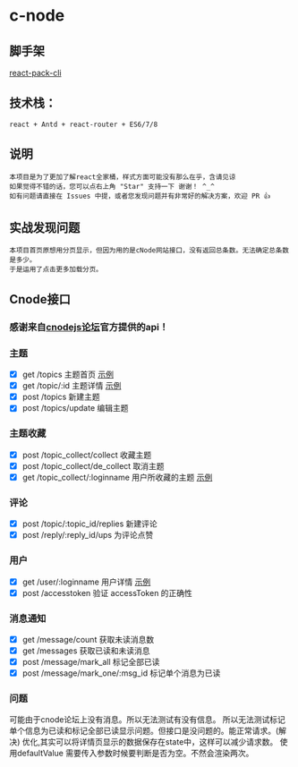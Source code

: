 # c-node
## 脚手架
   [react-pack-cli](https://www.npmjs.com/package/react-pack-cli)

## 技术栈：
    react + Antd + react-router + ES6/7/8

## 说明
    本项目是为了更加了解react全家桶，样式方面可能没有那么在乎，含请见谅
    如果觉得不错的话，您可以点右上角 "Star" 支持一下 谢谢！ ^_^
    如有问题请直接在 Issues 中提，或者您发现问题并有非常好的解决方案，欢迎 PR 👍

## 实战发现问题
    本项目首页原想用分页显示，但因为用的是cNode网站接口，没有返回总条数。无法确定总条数是多少。
    于是运用了点击更多加载分页。

## Cnode接口 
### 感谢来自[cnodejs论坛]( https://cnodejs.org/api )官方提供的api！

### 主题
- [X] get /topics 主题首页 [示例](https://cnodejs.org/api/v1/topics)
- [X] get /topic/:id 主题详情 [示例](https://cnodejs.org/api/v1/topic/5433d5e4e737cbe96dcef312)
- [X] post /topics 新建主题
- [X] post /topics/update 编辑主题

### 主题收藏
- [X] post /topic_collect/collect 收藏主题
- [X] post /topic_collect/de_collect 取消主题
- [X] get /topic_collect/:loginname 用户所收藏的主题 [示例](https://cnodejs.org/api/v1/topic_collect/alsotang)

### 评论
- [X] post /topic/:topic_id/replies 新建评论
- [X] post /reply/:reply_id/ups 为评论点赞

### 用户
- [X] get /user/:loginname 用户详情 [示例](https://cnodejs.org/api/v1/user/alsotang)
- [X] post /accesstoken 验证 accessToken 的正确性

### 消息通知
- [X] get /message/count 获取未读消息数
- [X] get /messages 获取已读和未读消息
- [X] post /message/mark_all 标记全部已读
- [X] post /message/mark_one/:msg_id 标记单个消息为已读

### 问题
可能由于cnode论坛上没有消息。所以无法测试有没有信息。
所以无法测试标记单个信息为已读和标记全部已读显示问题。但接口是没问题的。能正常请求。(解决)
优化,其实可以将详情页显示的数据保存在state中，这样可以减少请求数。
使用defaultValue 需要传入参数时候要判断是否为空。不然会渲染两次。 
